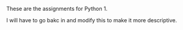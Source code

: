 These are the assignments for Python 1.

I will have to go bakc in and modify this to make it more descriptive.
